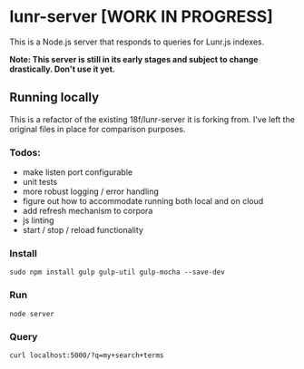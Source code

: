 # lunr-server [WORK IN PROGRESS]

This is a Node.js server that responds to queries for Lunr.js indexes.

**Note: This server is still in its early stages and subject to change
drastically. Don't use it yet.**

## Running locally

This is a refactor of the existing 18f/lunr-server it is forking from.  I've left the original
files in place for comparison purposes. 


### Todos:

- make listen port configurable
- unit tests
- more robust logging / error handling
- figure out how to accommodate running both local and on cloud
- add refresh mechanism to corpora
- js linting
- start / stop / reload functionality


### Install

    sudo npm install gulp gulp-util gulp-mocha --save-dev

### Run

    node server

### Query

    curl localhost:5000/?q=my+search+terms
